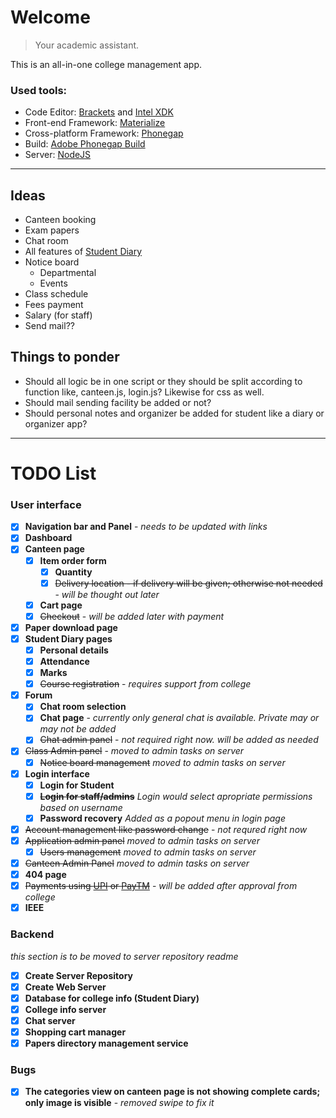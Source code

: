 # Welcome

> Your academic assistant.

This is an all-in-one college management app.

### Used tools:

* Code Editor: [Brackets](http://brackets.io) and [Intel XDK](https://software.intel.com/en-us/intel-xdk)
* Front-end Framework: [Materialize](http://materializecss.com)
* Cross-platform Framework: [Phonegap](http://phonegap.com/)
* Build: [Adobe Phonegap Build](https://build.phonegap.com/)
* Server: [NodeJS](https://nodejs.org/)

***

## Ideas

* Canteen booking
* Exam papers
* Chat room
* All features of [Student Diary](https://play.google.com/store/apps/details?id=com.iitms.sdraisoni)
* Notice board
  * Departmental
  * Events
* Class schedule
* Fees payment
* Salary (for staff)
* Send mail??

## Things to ponder

* Should all logic be in one script or they should be split according to function like, canteen.js, login.js? Likewise for css as well.
* Should mail sending facility be added or not?
* Should personal notes and organizer be added for student like a diary or organizer app?

***

# TODO List

### User interface

* [x] **Navigation bar and Panel** - _needs to be updated with links_
* [x] **Dashboard**
* [x] **Canteen page**
  * [x] **Item order form**
    * [x] **Quantity**
	* [x] ~~Delivery location - if delivery will be given; otherwise not needed~~ - _will be thought out later_
  * [x] **Cart page**
  * [x] ~~Checkout~~ - _will be added later with payment_
* [x] **Paper download page**
* [x] **Student Diary pages**
  * [x] **Personal details**
  * [x] **Attendance**
  * [x] **Marks**
  * [x] ~~Course registration~~ - _requires support from college_
* [x] **Forum**
  * [x] **Chat room selection**
  * [x] **Chat page** - _currently only general chat is available. Private may or may not be added_
  * [x] ~~Chat admin panel~~ - _not required right now. will be added as needed_
* [x] ~~Class Admin panel~~ - _moved to admin tasks on server_
  * [x] ~~Notice board management~~ _moved to admin tasks on server_
* [x] **Login interface**
  * [x] **Login for Student**
  * [x] ~~**Login for staff/admins**~~ _Login would select apropriate permissions based on username_
  * [x] **Password recovery** _Added as a popout menu in login page_
* [x] ~~Account management like password change~~ - _not requred right now_
* [x] ~~Application admin panel~~ _moved to admin tasks on server_
  * [x] ~~Users management~~ _moved to admin tasks on server_
* [x] ~~Canteen Admin Panel~~ _moved to admin tasks on server_
* [x] **404 page**
* [x] ~~Payments using [UPI](https://en.wikipedia.org/wiki/Unified_Payments_Interface) or [PayTM](http://paytm.com)~~ - _will be added after approval from college_
* [x] **IEEE**

### Backend
_this section is to be moved to server repository readme_

* [x] **Create Server Repository**
* [x] **Create Web Server**
* [x] **Database for college info (Student Diary)**
* [x] **College info server**
* [x] **Chat server**
* [x] **Shopping cart manager**
* [x] **Papers directory management service**

### Bugs

* [x] **The categories view on canteen page is not showing complete cards; only image is visible** - _removed swipe to fix it_